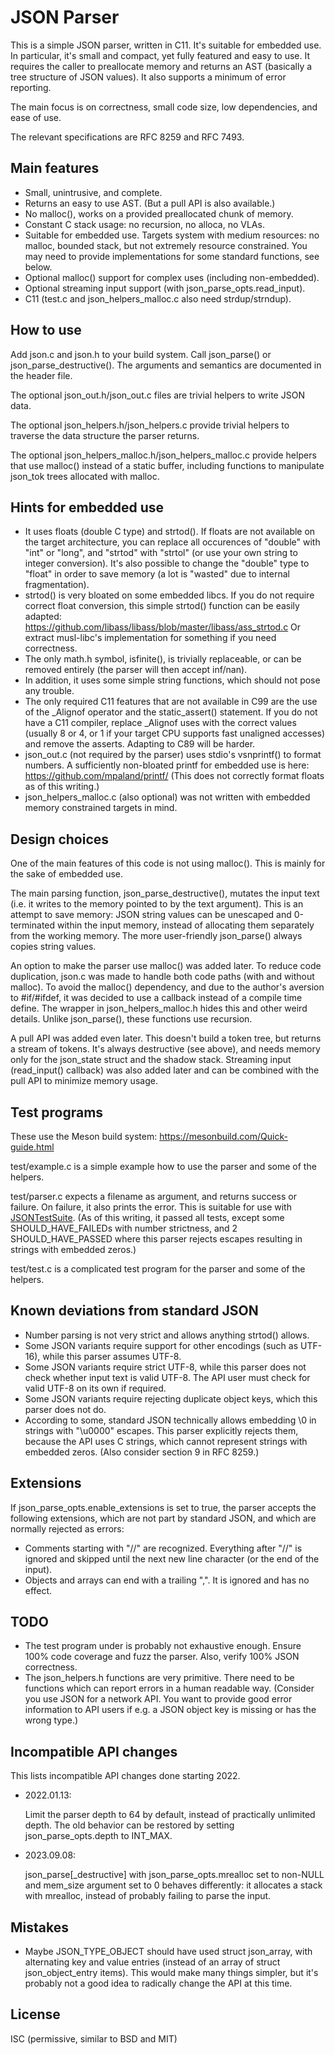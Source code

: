JSON Parser
===========

This is a simple JSON parser, written in C11. It's suitable for embedded use.
In particular, it's small and compact, yet fully featured and easy to use. It
requires the caller to preallocate memory and returns an AST (basically a
tree structure of JSON values). It also supports a minimum of error reporting.

The main focus is on correctness, small code size, low dependencies, and ease
of use.

The relevant specifications are RFC 8259 and RFC 7493.

Main features
-------------

- Small, unintrusive, and complete.
- Returns an easy to use AST. (But a pull API is also available.)
- No malloc(), works on a provided preallocated chunk of memory.
- Constant C stack usage: no recursion, no alloca, no VLAs.
- Suitable for embedded use. Targets system with medium resources: no malloc,
  bounded stack, but not extremely resource constrained.
  You may need to provide implementations for some standard functions, see below.
- Optional malloc() support for complex uses (including non-embedded).
- Optional streaming input support (with json_parse_opts.read_input).
- C11 (test.c and json_helpers_malloc.c also need strdup/strndup).

How to use
----------

Add json.c and json.h to your build system. Call json_parse() or
json_parse_destructive(). The arguments and semantics are documented in the
header file.

The optional json_out.h/json_out.c files are trivial helpers to write JSON data.

The optional json_helpers.h/json_helpers.c provide trivial helpers to traverse
the data structure the parser returns.

The optional json_helpers_malloc.h/json_helpers_malloc.c provide helpers that
use malloc() instead of a static buffer, including functions to manipulate
json_tok trees allocated with malloc.

Hints for embedded use
----------------------

- It uses floats (double C type) and strtod(). If floats are not available on
  the target architecture, you can replace all occurences of "double" with
  "int" or "long", and "strtod" with "strtol" (or use your own string to
  integer conversion). It's also possible to change the "double" type to "float"
  in order to save memory (a lot is "wasted" due to internal fragmentation).
- strtod() is very bloated on some embedded libcs. If you do not require correct
  float conversion, this simple strtod() function can be easily adapted:
  https://github.com/libass/libass/blob/master/libass/ass_strtod.c
  Or extract musl-libc's implementation for something if you need correctness.
- The only math.h symbol, isfinite(), is trivially replaceable, or can be
  removed entirely (the parser will then accept inf/nan).
- In addition, it uses some simple string functions, which should not pose any
  trouble.
- The only required C11 features that are not available in C99 are the use of the
  _Alignof operator and the static_assert() statement. If you do not have a C11
  compiler, replace _Alignof uses with the correct values (usually 8 or 4, or 1
  if your target CPU supports fast unaligned accesses) and remove the asserts.
  Adapting to C89 will be harder.
- json_out.c (not required by the parser) uses stdio's vsnprintf() to format
  numbers. A sufficiently non-bloated printf for embedded use is here:
  https://github.com/mpaland/printf/
  (This does not correctly format floats as of this writing.)
- json_helpers_malloc.c (also optional) was not written with embedded memory
  constrained targets in mind.

Design choices
--------------

One of the main features of this code is not using malloc(). This is mainly for
the sake of embedded use.

The main parsing function, json_parse_destructive(), mutates the input text (i.e.
it writes to the memory pointed to by the text argument). This is an attempt to
save memory: JSON string values can be unescaped and 0-terminated within the
input memory, instead of allocating them separately from the working memory. The
more user-friendly json_parse() always copies string values.

An option to make the parser use malloc() was added later. To reduce code
duplication, json.c was made to handle both code paths (with and without malloc).
To avoid the malloc() dependency, and due to the author's aversion to #if/#ifdef,
it was decided to use a callback instead of a compile time define. The wrapper
in json_helpers_malloc.h hides this and other weird details. Unlike json_parse(),
these functions use recursion.

A pull API was added even later. This doesn't build a token tree, but returns a
stream of tokens. It's always destructive (see above), and needs memory only for
the json_state struct and the shadow stack. Streaming input (read_input()
callback) was also added later and can be combined with the pull API to minimize
memory usage.

Test programs
-------------

These use the Meson build system: https://mesonbuild.com/Quick-guide.html

test/example.c is a simple example how to use the parser and some of the helpers.

test/parser.c expects a filename as argument, and returns success or failure.
On failure, it also prints the error. This is suitable for use with
[JSONTestSuite](https://github.com/nst/JSONTestSuite). (As of this writing,
it passed all tests, except some SHOULD_HAVE_FAILEDs with number strictness,
and 2 SHOULD_HAVE_PASSED where this parser rejects escapes resulting in strings
with embedded zeros.)

test/test.c is a complicated test program for the parser and some of the
helpers.

Known deviations from standard JSON
-----------------------------------

- Number parsing is not very strict and allows anything strtod() allows.
- Some JSON variants require support for other encodings (such as UTF-16), while
  this parser assumes UTF-8.
- Some JSON variants require strict UTF-8, while this parser does not check
  whether input text is valid UTF-8. The API user must check for valid UTF-8 on
  its own if required.
- Some JSON variants require rejecting duplicate object keys, which this parser
  does not do.
- According to some, standard JSON technically allows embedding \0 in strings
  with "\u0000" escapes. This parser explicitly rejects them, because the API
  uses C strings, which cannot represent strings with embedded zeros. (Also
  consider section 9 in RFC 8259.)

Extensions
----------

If json_parse_opts.enable_extensions is set to true, the parser accepts the
following extensions, which are not part by standard JSON, and which are
normally rejected as errors:

- Comments starting with "//" are recognized. Everything after "//" is ignored
  and skipped until the next new line character (or the end of the input).
- Objects and arrays can end with a trailing ",". It is ignored and has no
  effect.

TODO
----

- The test program under is probably not exhaustive enough. Ensure 100% code
  coverage and fuzz the parser. Also, verify 100% JSON correctness.
- The json_helpers.h functions are very primitive. There need to be functions
  which can report errors in a human readable way. (Consider you use JSON for
  a network API. You want to provide good error information to API users if e.g.
  a JSON object key is missing or has the wrong type.)

Incompatible API changes
------------------------

This lists incompatible API changes done starting 2022.

* 2022.01.13:

    Limit the parser depth to 64 by default, instead of practically unlimited
    depth. The old behavior can be restored by setting json_parse_opts.depth
    to INT_MAX.

* 2023.09.08:

    json_parse[_destructive] with json_parse_opts.mrealloc set to non-NULL and
    mem_size argument set to 0 behaves differently: it allocates a stack with
    mrealloc, instead of probably failing to parse the input.

Mistakes
--------

- Maybe JSON_TYPE_OBJECT should have used struct json_array, with alternating
  key and value entries (instead of an array of struct json_object_entry items).
  This would make many things simpler, but it's probably not a good idea to
  radically change the API at this time.

License
-------

ISC (permissive, similar to BSD and MIT)
